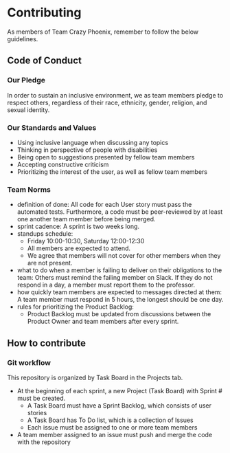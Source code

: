 # Contributing
As members of Team Crazy Phoenix, remember to follow the below guidelines.

## Code of Conduct
### Our Pledge
In order to sustain an inclusive environment, we as team members pledge to respect others, regardless of their race, ethnicity, gender, religion, and sexual identity.

### Our Standards and Values
* Using inclusive language when discussing any topics
* Thinking in perspective of people with disabilities
* Being open to suggestions presented by fellow team members
* Accepting constructive criticism
* Prioritizing the interest of the user, as well as fellow team members

### Team Norms
* definition of done: All code for each User story must pass the automated tests. Furthermore, a code must be peer-reviewed by at least one another team member before being merged.
* sprint cadence: A sprint is two weeks long.
* standups schedule:
  * Friday 10:00-10:30, Saturday 12:00-12:30
  * All members are expected to attend.
  * We agree that members will not cover for other members when they are not present.
* what to do when a member is failing to deliver on their obligations to the team: Others must remind the failing member on Slack. If they do not respond in a day, a member must report them to the professor. 
* how quickly team members are expected to messages directed at them: A team member must respond in 5 hours, the longest should be one day.
* rules for prioritizing the Product Backlog:
  * Product Backlog must be updated from discussions between the Product Owner and team members after every sprint.


## How to contribute
### Git workflow
This repository is organized by Task Board in the Projects tab.
* At the beginning of each sprint, a new Project (Task Board) with Sprint # must be created.
  * A Task Board must have a Sprint Backlog, which consists of user stories
  * A Task Board has To Do list, which is a collection of Issues
  * Each issue must be assigned to one or more team members
* A team member assigned to an issue must push and merge the code with the repository
